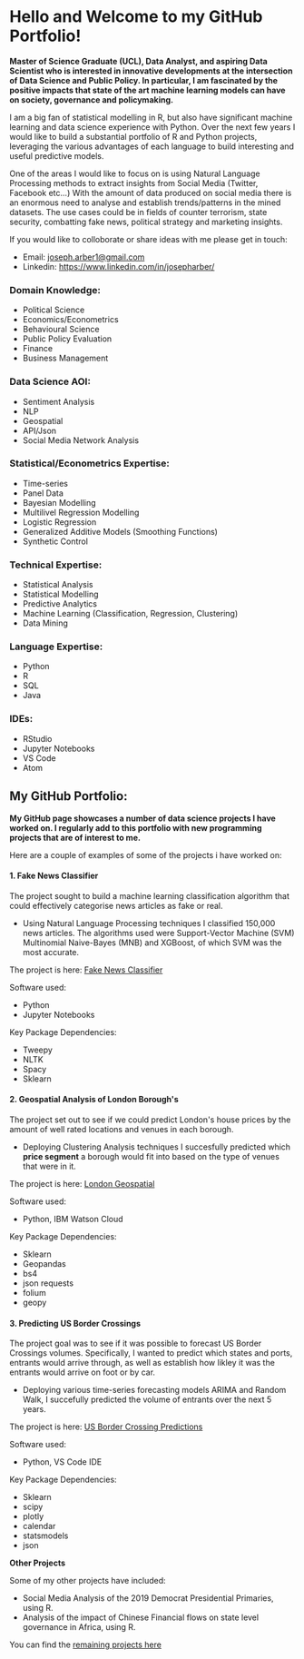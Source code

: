 # Hello and Welcome to my GitHub Portfolio!

**Master of Science Graduate (UCL), Data Analyst, and aspiring Data Scientist who is interested in innovative developments at the intersection of Data Science and Public Policy. In particular, I am fascinated by the positive impacts that state of the art machine learning models can have on society, governance and policymaking.**

I am a big fan of statistical modelling in R, but also have significant machine learning and data science experience with Python. Over the next few years I would like to build a substantial portfolio of R and Python projects, leveraging the various advantages of each language to build interesting and useful predictive models.

One of the areas I would like to focus on is using Natural Language Processing methods to extract insights from Social Media (Twitter, Facebook etc...) With the amount of data produced on social media there is an enormous need to analyse and establish trends/patterns in the mined datasets. The use cases could be in fields of counter terrorism, state security, combatting fake news, political strategy and marketing insights.

If you would like to colloborate or share ideas with me please get in touch:

- Email: joseph.arber1@gmail.com
- Linkedin: https://www.linkedin.com/in/josepharber/

### Domain Knowledge:

- Political Science
- Economics/Econometrics
- Behavioural Science
- Public Policy Evaluation
- Finance
- Business Management 

### Data Science AOI:

- Sentiment Analysis
- NLP
- Geospatial 
- API/Json 
- Social Media Network Analysis

### Statistical/Econometrics Expertise:

- Time-series
- Panel Data 
- Bayesian Modelling
- Multilivel Regression Modelling
- Logistic Regression
- Generalized Additive Models (Smoothing Functions)
- Synthetic Control

### Technical Expertise:

- Statistical Analysis
- Statistical Modelling 
- Predictive Analytics
- Machine Learning (Classification, Regression, Clustering)
- Data Mining

### Language Expertise:

- Python
- R
- SQL 
- Java

### IDEs:

- RStudio
- Jupyter Notebooks
- VS Code
- Atom


## My GitHub Portfolio:

**My GitHub page showcases a number of data science projects I have worked on. I regularly add to this portfolio with new programming projects that are of interest to me.**

Here are a couple of examples of some of the projects i have worked on:

#### 1. Fake News Classifier 

The project sought to build a machine learning classification algorithm that could effectively categorise news articles as fake or real.

- Using Natural Language Processing techniques I classified 150,000 news articles. The algorithms used were Support-Vector Machine (SVM) Multinomial Naive-Bayes (MNB) and XGBoost, of which SVM was the most accurate.

The project is here: [Fake News Classifier](https://github.com/JUA96/fake-news-classifier)

Software used: 

- Python
- Jupyter Notebooks

Key Package Dependencies:

- Tweepy
- NLTK
- Spacy
- Sklearn

#### 2. Geospatial Analysis of London Borough's

The project set out to see if we could predict London's house prices by the amount of well rated locations and venues in each borough. 

- Deploying Clustering Analysis techniques I succesfully predicted which **price segment** a borough would fit into based on the type of venues that were in it.

The project is here: [London Geospatial](https://github.com/JUA96/Capstone-Project-Geospatial-Analysis)

Software used: 

- Python, IBM Watson Cloud

Key Package Dependencies:

- Sklearn
- Geopandas
- bs4
- json requests
- folium
- geopy

#### 3. Predicting US Border Crossings 

The project goal was to see if it was possible to forecast US Border Crossings volumes. Specifically, I wanted to predict which states and ports, entrants would arrive through, as well as establish how likley it was the entrants would arrive on foot or by car. 

- Deploying various time-series forecasting models ARIMA and Random Walk, I succefully predicted the volume of entrants over the next 5 years. 

The project is here: [US Border Crossing Predictions](https://github.com/JUA96/VScode-ML-projects-python/blob/master/US-Border-Data.ipynb)

Software used: 

- Python, VS Code IDE

Key Package Dependencies:

- Sklearn
- scipy
- plotly
- calendar
- statsmodels
- json

**Other Projects**

Some of my other projects have included:

- Social Media Analysis of the 2019 Democrat Presidential Primaries, using R.
- Analysis of the impact of Chinese Financial flows on state level governance in Africa, using R.

You can find the [remaining projects here](https://github.com/JUA96?tab=repositories)
